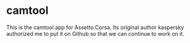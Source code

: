 # camtool
This is the camtool app for Assetto Corsa. Its original author kaspersky authorized me to put it on Github so that we can continue to work on it.
